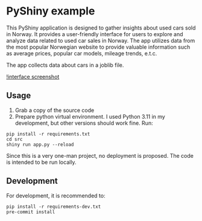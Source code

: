 # PyShiny example

This PyShiny application is designed to gather insights about used cars sold in Norway. It provides a user-friendly interface for users to explore and analyze data related to used car sales in Norway. The app utilizes data from the most popular Norwegian website to provide valuable information such as average prices, popular car models, mileage trends, e.t.c.

The app collects data about cars in a joblib file.

[!interface screenshot](img/main_page.png "App screenshot")

## Usage

1. Grab a copy of the source code
2. Prepare python virtual environment. I used Python 3.11 in my development, but other versions should work fine.
Run:
```
pip install -r requirements.txt
cd src
shiny run app.py --reload
```

Since this is a very one-man project, no deployment is proposed. The code is intended to be run locally.

## Development

For development, it is recommended to:
```
pip install -r requirements-dev.txt
pre-commit install
```
